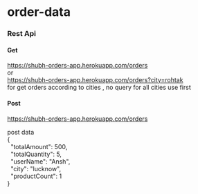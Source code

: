 
# order-data

### Rest Api

#### Get 

https://shubh-orders-app.herokuapp.com/orders
<br>or<br>
https://shubh-orders-app.herokuapp.com/orders?city=rohtak <br>
for get orders according to cities , no query for all cities use first

#### Post

https://shubh-orders-app.herokuapp.com/orders

post data <br>
{<br>
       &nbsp;  "totalAmount": 500,<br>
       &nbsp; "totalQuantity": 5,<br>
       &nbsp; "userName": "Ansh",<br>
       &nbsp; "city": "lucknow",<br>
       &nbsp; "productCount": 1<br>
}
